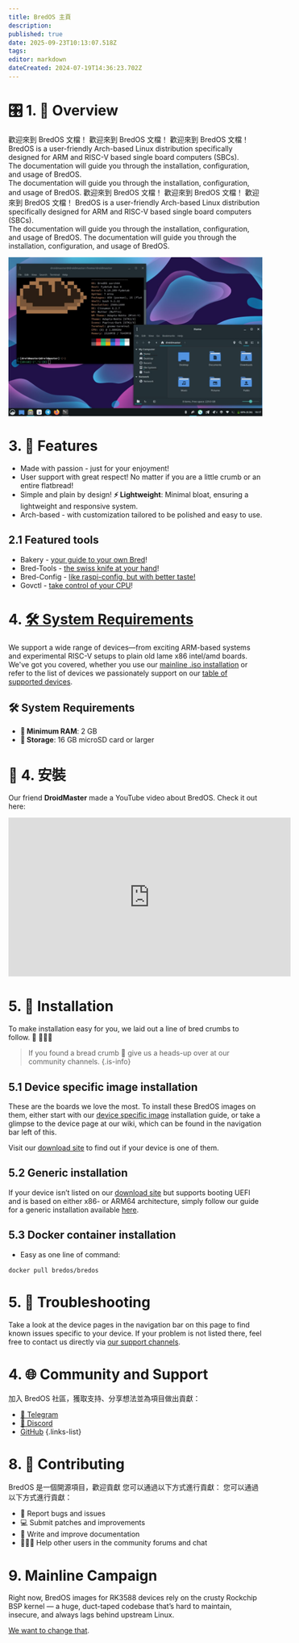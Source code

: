 ```yaml
---
title: BredOS 主頁
description:
published: true
date: 2025-09-23T10:13:07.518Z
tags:
editor: markdown
dateCreated: 2024-07-19T14:36:23.702Z
---
```


# 🎛️ 1. 🌟 Overview

歡迎來到 BredOS 文檔！ 歡迎來到 BredOS 文檔！ 歡迎來到 BredOS 文檔！ BredOS is a user-friendly Arch-based Linux distribution specifically designed for ARM and RISC-V based single board computers (SBCs).\
The documentation will guide you through the installation, configuration, and usage of BredOS.\
The documentation will guide you through the installation, configuration, and usage of BredOS. 歡迎來到 BredOS 文檔！ 歡迎來到 BredOS 文檔！ 歡迎來到 BredOS 文檔！ BredOS is a user-friendly Arch-based Linux distribution specifically designed for ARM and RISC-V based single board computers (SBCs).\
The documentation will guide you through the installation, configuration, and usage of BredOS.
The documentation will guide you through the installation, configuration, and usage of BredOS.

![](https://github.com/LinuxDroidMaster/Fydetab-Duo-DroidMaster-wiki/raw/main/Images/Linux/BredOS/preview.jpg)

# 3. 🚀 Features

- Made with passion - just for your enjoyment!
- User support with great respect! No matter if you are a little crumb or an entire flatbread!
- Simple and plain by design! **⚡ Lightweight**: Minimal bloat, ensuring a lightweight and responsive system.
- Arch-based - with customization tailored to be polished and easy to use.

## 2.1 Featured tools

- Bakery - [your guide to your own Bred](/install/first-setup)!
- Bred-Tools - [the swiss knife at your hand](/Tools)!
- Bred-Config - [like raspi-config, but with better taste!](/bredos-config)
- Govctl - [take control of your CPU](/how-to/govctl)!

# 4. [🛠️ System Requirements](#system-requirements)

We support a wide range of devices—from exciting ARM-based systems and experimental RISC-V setups to plain old lame x86 intel/amd boards. We've got you covered, whether you use our [mainline .iso installation](/en/install/Installation-with-ISO) or refer to the list of devices we passionately support on our [table of supported devices](/en/table-of-supported-devices).

## 🛠️ System Requirements

- **🧠 Minimum RAM**: 2 GB
- **💾 Storage**: 16 GB microSD card or larger

# 🔁 4. 安裝

Our friend **DroidMaster** made a YouTube video about BredOS. Check it out here:

<iframe width="560" height="315" src="https://www.youtube-nocookie.com/embed/eoLE27xdtu4?si=ai-0QqLNyCYfTKfA" title="YouTube video player" frameborder="0" allow="accelerometer; autoplay; clipboard-write; encrypted-media; gyroscope; picture-in-picture; web-share" referrerpolicy="strict-origin-when-cross-origin" allowfullscreen></iframe>

# 5. 💽 Installation

To make installation easy for you, we laid out a line of bred crumbs to follow. 🍞 🔸🔸🔸

> If you found a bread crumb 🔸 give us a heads-up over at our community channels.
> {.is-info}

## 5.1 Device specific image installation

These are the boards we love the most. To install these BredOS images on them, either start with our [device specific image](/install/device-specific-image) installation guide, or take a glimpse to the device page at our wiki, which can be found in the navigation bar left of this.

Visit our [download site](https://bredos.org/download.html) to find out if your device is one of them.

## 5.2 Generic installation

If your device isn’t listed on our [download site](https://bredos.org/download.html) but supports booting UEFI and is based on either x86- or ARM64 architecture, simply follow our guide for a generic installation available [here](/install/Installation-with-ISO).

## 5.3 Docker container installation

- Easy as one line of command:

```
docker pull bredos/bredos
```

# 5. 🐞 Troubleshooting

Take a look at the device pages in the navigation bar on this page to find known issues specific to your device. If your problem is not listed there, feel free to contact us directly via [our support channels](#h-7-community-and-support).

# 4. 🌐 Community and Support

加入 BredOS 社區，獲取支持、分享想法並為項目做出貢獻：

- [📱 Telegram](https://t.me/bredoslinux)
- [💬 Discord](https://discord.gg/jwhxuyKXaa)
- [GitHub](http://github.com/BredOS)
  {.links-list}

# 8. 🤝 Contributing

BredOS 是一個開源項目，歡迎貢獻 您可以通過以下方式進行貢獻： 您可以通過以下方式進行貢獻：

- 🐛 Report bugs and issues
- 💻 Submit patches and improvements
- 📄 Write and improve documentation
- 🧑‍🤝‍🧑 Help other users in the community forums and chat

# 9. Mainline Campaign

Right now, BredOS images for RK3588 devices rely on the crusty Rockchip BSP kernel — a huge, duct-taped codebase that’s hard to maintain, insecure, and always lags behind upstream Linux.

[We want to change that](/en/internal-bred-stuff/mainline-campaign).
